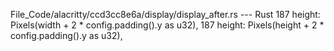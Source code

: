 File_Code/alacritty/ccd3cc8e6a/display/display_after.rs --- Rust
187             height: Pixels(width + 2 * config.padding().y as u32),                                                                                       187             height: Pixels(height + 2 * config.padding().y as u32),

